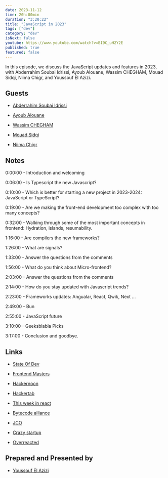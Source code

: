 ```yaml
---
date: 2023-11-12
time: 20h:00min
duration: "3:20:22"
title: "JavaScript in 2023"
tags: ["dev"]
category: "dev"
isNext: false
youtube: https://www.youtube.com/watch?v=BI9C_uH2Y2E
published: true
featured: false
---
```


In this episode, we discuss the JavaScript updates and features in 2023, with Abderrahim Soubai Idrissi, Ayoub Alouane, Wassim CHEGHAM, Mouad Sidqi, Niima  Chigr, and Youssouf El Azizi.

## Guests

- [Abderrahim Soubai Idrissi](https://www.soubai.me/)

- [Ayoub Alouane](https://twitter.com/alouane_med)

- [Wassim CHEGHAM](https://twitter.com/manekinekko)

- [Mouad Sidqi](https://twitter.com/vmod__)

- [Niima  Chigr](https://www.linkedin.com/in/niima-chigr)

## Notes

0:00:00 - Introduction and welcoming

0:06:00 - Is Typescript the new Javascript?

0:10:00 - Which is better for starting a new project in 2023-2024: JavaScript or TypeScript?

0:19:00 - Are we  making the front-end development too complex with too many concepts?

0:32:00 - Walking through some of the most important concepts in frontend: Hydration, islands, resumability.

1:16:00 - Are compilers the new frameworks?

1:26:00 - What are signals?

1:33:00 - Answer the questions from the comments

1:56:00 - What do you think about Micro-frontend?

2:03:00 - Answer the questions from the comments

2:14:00 - How do you stay updated with Javascript trends?

2:23:00 - Frameworks updates: Angualar, React, Qwik, Next ...

2:49:00 - Bun

2:55:00 - JavaScript future

3:10:00 - Geeksblabla Picks

3:17:00 - Conclusion and goodbye.


## Links

- [State Of Dev](https://stateofdev.ma/)

- [Frontend Masters](https://frontendmasters.com/)

- [Hackernoon](https://hackernoon.com/)

- [Hackertab](https://hackertab.dev/)

- [This week in react](https://thisweekinreact.com/)

- [Bytecode alliance](https://github.com/bytecodealliance)

- [JCO](https://github.com/bytecodealliance/jco)

- [Crazy startup](https://crazystartup.studio/)

- [Overreacted](https://overreacted.io/)

## Prepared and Presented by

- [Youssouf El Azizi](https://elazizi.com/)
